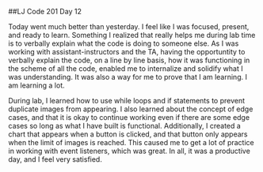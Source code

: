 ##LJ Code 201 Day 12

Today went much better than yesterday. I feel like I was focused, present, and ready to learn. Something I realized that really helps me during lab time is to verbally explain what the code is doing to someone else. As I was working with assistant-instructors and the TA, having the opportuntity to verbally explain the code, on a line by line basis, how it was functioning in the scheme of all the code, enabled me to internalize and solidify what I was understanding. It was also a way for me to prove that I am learning. I am learning a lot. 

During lab, I learned how to use while loops and if statements to prevent duplicate images from appearing. I also learned about the concept of edge cases, and that it is okay to continue working even if there are some edge cases so long as what I have built is functional. Additionally, I created a chart that appears when a button is clicked, and that button only appears when the limit of images is reached. This caused me to get a lot of practice in working with event listeners, which was great. In all, it was a productive day, and I feel very satisfied. 
